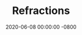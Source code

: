 ---
layout: post
title:  "Refractions"
date:   2020-06-08 00:00:00 -0800
categories: refraction 
visible: false
---
